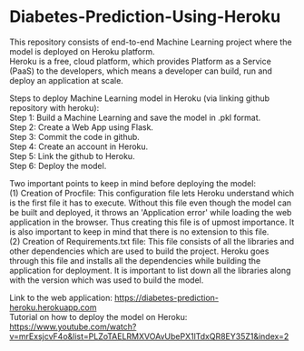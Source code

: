 # Diabetes-Prediction-Using-Heroku

This repository consists of end-to-end Machine Learning project where the model is deployed on Heroku platform. </br>
Heroku is a free, cloud platform, which provides Platform as a Service (PaaS) to the developers, which means a developer can build, run and deploy an application at scale. </br>

Steps to deploy Machine Learning model in Heroku (via linking github repository with heroku): </br>
Step 1: Build a Machine Learning and save the model in .pkl format. </br>
Step 2: Create a Web App using Flask. </br>
Step 3: Commit the code in github. </br>
Step 4: Create an account in Heroku. </br>
Step 5: Link the github to Heroku. </br>
Step 6: Deploy the model. </br>

Two important points to keep in mind before deploying the model: </br>
(1) Creation of Procfile: This configuration file lets Heroku understand which is the first file it has to execute. Without this file even though the model can be built and deployed, it throws an 'Application error' while loading the web application in the browser. Thus creating this file is of upmost importance. It is also important to keep in mind that there is no extension to this file. </br>
(2) Creation of Requirements.txt file: This file consists of all the libraries and other dependencies which are used to build the project. Heroku goes through this file and installs all the dependencies while building the application for deployment. It is important to list down all the libraries along with the version which was used to build the model.</br>

Link to the web application: https://diabetes-prediction-heroku.herokuapp.com </br>
Tutorial on how to deploy the model on Heroku: https://www.youtube.com/watch?v=mrExsjcvF4o&list=PLZoTAELRMXVOAvUbePX1lTdxQR8EY35Z1&index=2
